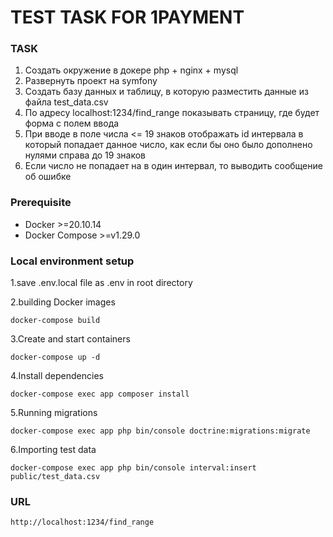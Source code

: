 # TEST TASK FOR 1PAYMENT

### TASK

1. Создать окружение в докере php + nginx + mysql
2. Развернуть проект на symfony
3. Создать базу данных и таблицу, в которую разместить данные из файла test_data.csv
4. По адресу localhost:1234/find_range показывать страницу, где будет форма с полем ввода
5. При вводе в поле числа <= 19 знаков отображать id интервала в который попадает данное число, как если бы оно было дополнено нулями справа до 19 знаков
6. Если число не попадает на в один интервал, то выводить сообщение об ошибке

### Prerequisite

- Docker >=20.10.14
- Docker Compose >=v1.29.0

### Local environment setup

1.save .env.local file as .env in root directory

2.building Docker images
```
docker-compose build
```
3.Create and start containers
```
docker-compose up -d
```

4.Install dependencies
```
docker-compose exec app composer install
```

5.Running migrations
```
docker-compose exec app php bin/console doctrine:migrations:migrate
```

6.Importing test data
```
docker-compose exec app php bin/console interval:insert public/test_data.csv
```

### URL

```
http://localhost:1234/find_range
```
